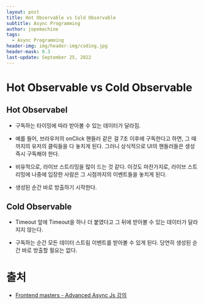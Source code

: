 ```yaml
---
layout: post
title: Hot Observable vs Cold Observable
subtitle: Async Programming
author: jopemachine
tags:
  - Async Programming
header-img: img/header-img/coding.jpg
header-mask: 0.3
last-update: September 25, 2022
---
```


# Hot Observable vs Cold Observable

## Hot Observabel

- 구독하는 타이밍에 따라 받아볼 수 있는 데이터가 달라짐.

- 예를 들어, 브라우저의 onClick 핸들러 같은 걸 7초 이후에 구독한다고 하면, 그 때 까지의 유저의 클릭들을 다 놓치게 된다. 그러니 상식적으로 UI의 핸들러들은 생성 즉시 구독해야 한다.

- 비유적으로, 라이브 스트리밍을 많이 드는 것 같다. 이것도 마찬가지로, 라이브 스트리밍에 나중에 입장한 사람은 그 시점까지의 이벤트들을 놓치게 된다.

- 생성된 순간 바로 방출하기 시작한다.

## Cold Observable

- Timeout 앞에 Timeout을 하나 더 붙였다고 그 뒤에 받아볼 수 있는 데이터가 달라지지 않는다.

- 구독하는 순간 모든 데이터 스트림 이벤트를 받아볼 수 있게 된다. 당연히 생성된 순간 바로 방출할 필요는 없다.

# 출처

- [Frontend masters - Advanced Async Js 강의](https://frontendmasters.com/courses/advanced-async-js/multiple-subscribes-to-one-observable/)